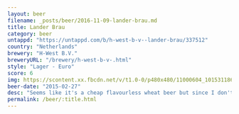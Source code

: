 ```yaml
---
layout: beer
filename: _posts/beer/2016-11-09-lander-brau.md
title: Lander Brau
category: beer
untappd: "https://untappd.com/b/h-west-b-v--lander-brau/337512"
country: "Netherlands"
brewery: "H-West B.V."
breweryURL: "/brewery/h-west-b-v-.html"
style: "Lager - Euro"
score: 6
img: https://scontent.xx.fbcdn.net/v/t1.0-0/p480x480/11000604_10153118667938745_2598821758352900098_n.jpg?oh=b38963f6342c471931e7b2c526215e80&oe=5947BBE9
beer-date: "2015-02-27"
desc: "Seems like it's a cheap flavourless wheat beer but since I don't like wheat beer I'm ok with that"
permalink: /beer/:title.html
---
```

